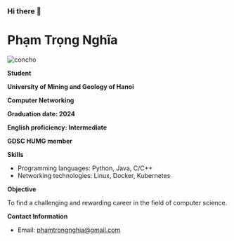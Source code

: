 ### Hi there 👋

<!--
**phamnghiascode/phamnghiascode** is a ✨ _special_ ✨ repository because its `README.md` (this file) appears on your GitHub profile.

Here are some ideas to get you started:

- 🔭 I’m currently working on ...
- 🌱 I’m currently learning ...
- 👯 I’m looking to collaborate on ...
- 🤔 I’m looking for help with ...
- 💬 Ask me about ...
- 📫 How to reach me: ...
- 😄 Pronouns: ...
- ⚡ Fun fact: ...
-->
# **Phạm Trọng Nghĩa**
![concho](https://encrypted-tbn0.gstatic.com/images?q=tbn:ANd9GcTyLz57scUnX8QREVnwuWnJIyL_4z6b0ZGS_w&usqp=CAU)

**Student**

**University of Mining and Geology of Hanoi**

**Computer Networking**

**Graduation date: 2024**

**English proficiency: Intermediate**

**GDSC HUMG member**

**Skills**

* Programming languages: Python, Java, C/C++
* Networking technologies: Linux, Docker, Kubernetes



**Objective**

To find a challenging and rewarding career in the field of computer science.

**Contact Information**

* Email: phamtrongnghia@gmail.com
